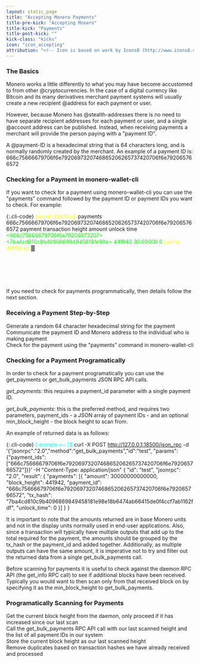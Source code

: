```yaml
---
layout: static_page
title: "Accepting Monero Payments"
title-pre-kick: "Accepting Monero"
title-kick: "Payments"
title-post-kick: ""
kick-class: "kicks"
icon: "icon_accepting"
attribution: "<!-- Icon is based on work by Icons8 (http://www.icons8.com) and is licensed under Creative Commons BY 3.0 -->"
---
```


### The Basics

Monero works a little differently to what you may have become accustomed to from other @cryptocurrencies. In the case of a digital currency like Bitcoin and its many derivatives merchant payment systems will usually create a new recipient @address for each payment or user.

However, because Monero has @stealth-addresses there is no need to have separate recipient addresses for each payment or user, and a single @account address can be published. Instead, when receiving payments a merchant will provide the person paying with a "payment ID".

A @payment-ID is a hexadecimal string that is 64 characters long, and is normally randomly created by the merchant. An example of a payment ID is: <span class="long-term">666c75666679706f6e7920697320746865206265737420706f6e792065766572</span>

### Checking for a Payment in monero-wallet-cli

If you want to check for a payment using monero-wallet-cli you can use the "payments" command followed by the payment ID or payment IDs you want to check. For example:

{:.cli-code}
<span style="color: yellow;">[wallet 49VNLa]:</span> payments 666c75666679706f6e7920697320746865206265737420706f6e792065766572
            payment                           transaction               height     amount     unlock time
<span style="color: lime;"><666c75666679706f6e79206973207>   <7ba4cd810c9b4096869849458181e98e>    441942     30.00000   0</span>
<span style="color: yellow;">[wallet 49VNLa]:</span> <span style="color: gray;">█</span><br><br><br><br><br><br>

If you need to check for payments programmatically, then details follow the next section.

### Receiving a Payment Step-by-Step

<i class="fa fa-level-up fa-rotate-90 fa-lg instruction-list"></i> Generate a random 64 character hexadecimal string for the payment  
<i class="fa fa-level-up fa-rotate-90 fa-lg instruction-list"></i> Communicate the payment ID and Monero address to the individual who is making payment  
<i class="fa fa-level-up fa-rotate-90 fa-lg instruction-list"></i> Check for the payment using the "payments" command in monero-wallet-cli

### Checking for a Payment Programatically

In order to check for a payment programatically you can use the get_payments or get_bulk_payments JSON RPC API calls.

*get_payments*: this requires a payment_id parameter with a single payment ID.

*get_bulk_payments*: this is the preferred method, and requires two parameters, payment_ids - a JSON array of payment IDs - and an optional min_block_height - the block height to scan from.

An example of returned data is as follows:

{:.cli-code}
<span style="color: cyan;">[ monero->~ ]$</span> curl -X POST http://127.0.0.1:18500/json_rpc -d '{"jsonrpc":"2.0","method":"get_bulk_payments","id":"test", "params":{"payment_ids": ["666c75666679706f6e7920697320746865206265737420706f6e792065766572"]}}' -H "Content-Type: application/json"
{
  "id": "test",
  "jsonrpc": "2.0",
  "result": {
    "payments": [{
      "amount": 30000000000000,
      "block_height": 441942,
      "payment_id": "666c75666679706f6e7920697320746865206265737420706f6e792065766572",
      "tx_hash": "7ba4cd810c9b4096869849458181e98e18b6474ab66415de0f4ccf7ab1162fdf",
      "unlock_time": 0
    }]
  }
}

It is important to note that the amounts returned are in base Monero units and not in the display units normally used in end-user applications. Also, since a transaction will typically have multiple outputs that add up to the total required for the payment, the amounts should be grouped by the tx_hash or the payment_id and added together. Additionally, as multiple outputs can have the same amount, it is imperative not to try and filter out the returned data from a single get_bulk_payments call.

Before scanning for payments it is useful to check against the daemon RPC API (the get_info RPC call) to see if additional blocks have been received. Typically you would want to then scan only from that received block on by specifying it as the min_block_height to get_bulk_payments.

### Programatically Scanning for Payments

<i class="fa fa-level-up fa-rotate-90 fa-lg instruction-list"></i> Get the current block height from the daemon, only proceed if it has increased since our last scan  
<i class="fa fa-level-up fa-rotate-90 fa-lg instruction-list"></i> Call the get_bulk_payments RPC API call with our last scanned height and the list of all payment IDs in our system  
<i class="fa fa-level-up fa-rotate-90 fa-lg instruction-list"></i> Store the current block height as our last scanned height  
<i class="fa fa-level-up fa-rotate-90 fa-lg instruction-list"></i> Remove duplicates based on transaction hashes we have already received and processed  
